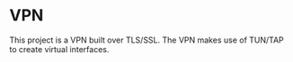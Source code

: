# VPN
This project is a VPN built over TLS/SSL. The VPN makes use of TUN/TAP to create virtual interfaces.
